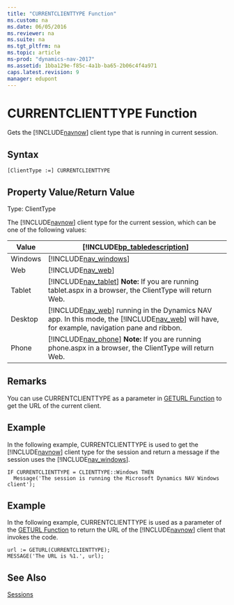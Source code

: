 ```yaml
---
title: "CURRENTCLIENTTYPE Function"
ms.custom: na
ms.date: 06/05/2016
ms.reviewer: na
ms.suite: na
ms.tgt_pltfrm: na
ms.topic: article
ms-prod: "dynamics-nav-2017"
ms.assetid: 1bba129e-f85c-4a1b-ba65-2b06c4f4a971
caps.latest.revision: 9
manager: edupont
---
```

# CURRENTCLIENTTYPE Function
Gets the [!INCLUDE[navnow](includes/navnow_md.md)] client type that is running in current session.  
  
## Syntax  
  
```  
[ClientType :=] CURRENTCLIENTTYPE  
```  
  
## Property Value\/Return Value  
 Type: ClientType  
  
 The [!INCLUDE[navnow](includes/navnow_md.md)] client type for the current session, which can be one of the following values:  
  
|Value|[!INCLUDE[bp_tabledescription](includes/bp_tabledescription_md.md)]|  
|-----------|---------------------------------------|  
|Windows|[!INCLUDE[nav_windows](includes/nav_windows_md.md)]|  
|Web|[!INCLUDE[nav_web](includes/nav_web_md.md)]|  
|Tablet|[!INCLUDE[nav_tablet](includes/nav_tablet_md.md)] **Note:**  If you are running tablet.aspx in a browser, the ClientType will return Web.|  
|Desktop|[!INCLUDE[nav_web](includes/nav_web_md.md)] running in the Dynamics NAV app. In this mode, the [!INCLUDE[nav_web](includes/nav_web_md.md)] will have, for example, navigation pane and ribbon.|  
|Phone|[!INCLUDE[nav_phone](includes/nav_phone_md.md)] **Note:**  If you are running phone.aspx in a browser, the ClientType will return Web.|  
  
## Remarks  
 You can use CURRENTCLIENTTYPE as a parameter in [GETURL Function](GETURL-Function.md) to get the URL of the current client.  
  
## Example  
 In the following example, CURRENTCLIENTTYPE is used to get the [!INCLUDE[navnow](includes/navnow_md.md)] client type for the session and return a message if the session uses the [!INCLUDE[nav_windows](includes/nav_windows_md.md)].  
  
```  
IF CURRENTCLIENTTYPE = CLIENTTYPE::Windows THEN  
  Message('The session is running the Microsoft Dynamics NAV Windows client');  
```  
  
## Example  
 In the following example, CURRENTCLIENTTYPE is used as a parameter of the [GETURL Function](GETURL-Function.md) to return the URL of the [!INCLUDE[navnow](includes/navnow_md.md)] client that invokes the code.  
  
```  
url := GETURL(CURRENTCLIENTTYPE);  
MESSAGE('The URL is %1.', url);  
```  
  
## See Also  
 [Sessions](Sessions.md)
